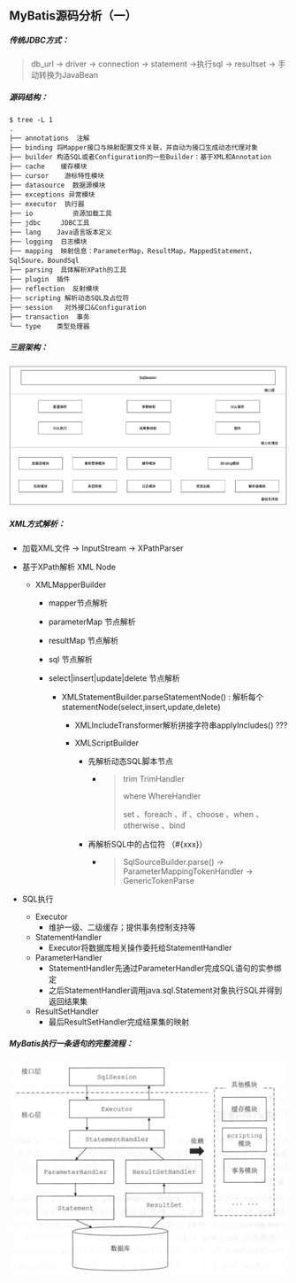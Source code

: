 ## MyBatis源码分析（一）

##### 传统JDBC方式：

> db_url -> driver -> connection -> statement ->执行sql -> resultset -> 手动转换为JavaBean



##### 源码结构：

```shell
$ tree -L 1
.
├── annotations  注解
├── binding 将Mapper接口与映射配置文件关联，并自动为接口生成动态代理对象
├── builder 构造SQL或者Configuration的一些Builder：基于XML和Annotation
├── cache    缓存模块
├── cursor    游标特性模块
├── datasource  数据源模块
├── exceptions 异常模块
├── executor  执行器
├── io			资源加载工具
├── jdbc     JDBC工具
├── lang    Java语言版本定义
├── logging  日志模块
├── mapping  映射信息：ParameterMap，ResultMap，MappedStatement，SqlSoure，BoundSql
├── parsing  具体解析XPath的工具
├── plugin  插件
├── reflection  反射模块
├── scripting 解析动态SQL及占位符
├── session   对外接口&Configuration
├── transaction  事务
└── type    类型处理器
```



##### 三层架构：

![image-20200306232757125](assets/image-20200306232757125.png)



##### XML方式解析：

- 加载XML文件 -> InputStream -> XPathParser

- 基于XPath解析 XML Node 

  - XMLMapperBuilder

    - mapper节点解析

    - parameterMap 节点解析

    - resultMap 节点解析

    - sql 节点解析

    - select|insert|update|delete 节点解析

      - XMLStatementBuilder.parseStatementNode() : 解析每个statementNode(select,insert,update,delete) 

        - XMLIncludeTransformer解析拼接字符串applyIncludes() ???

        - XMLScriptBuilder

          - 先解析动态SQL脚本节点

            - > trim      TrimHandler 
              >
              > where     WhereHandler
              >
              > set 、foreach  、if  、choose  、when  、otherwise 、bind     

          - 再解析SQL中的占位符 （#{xxx}）

            - > SqlSourceBuilder.parse()  -> ParameterMappingTokenHandler -> GenericTokenParse

- SQL执行

  - Executor
    - 维护一级、二级缓存；提供事务控制支持等
  - StatementHandler
    - Executor将数据库相关操作委托给StatementHandler
  - ParameterHandler
    - StatementHandler先通过ParameterHandler完成SQL语句的实参绑定
    - 之后StatementHandler调用java.sql.Statement对象执行SQL并得到返回结果集
  - ResultSetHandler
    - 最后ResultSetHandler完成结果集的映射



##### MyBatis执行一条语句的完整流程：

<img src="./assets/image-20200304200333284.png" alt="image-20200304200333284" style="zoom:50%;" />

